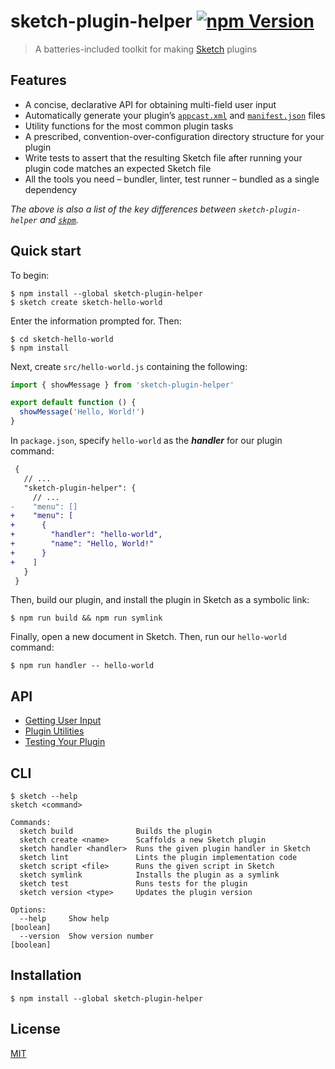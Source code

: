 # sketch-plugin-helper [![npm Version](https://badgen.net/npm/v/sketch-plugin-helper)](https://www.npmjs.org/package/sketch-plugin-helper)

> A batteries-included toolkit for making [Sketch](https://www.sketch.com/) plugins

## Features

- A concise, declarative API for obtaining multi-field user input
- Automatically generate your plugin’s [`appcast.xml`](https://developer.sketch.com/guides/publishing-plugins/#the-appcastxml-file) and [`manifest.json`](https://developer.sketch.com/guides/plugin-bundles/#manifest) files
- Utility functions for the most common plugin tasks
- A prescribed, convention-over-configuration directory structure for your plugin
- Write tests to assert that the resulting Sketch file after running your plugin code matches an expected Sketch file
- All the tools you need – bundler, linter, test runner – bundled as a single dependency

*The above is also a list of the key differences between `sketch-plugin-helper` and [`skpm`](https://github.com/skpm/skpm).*

## Quick start

To begin:

```
$ npm install --global sketch-plugin-helper
$ sketch create sketch-hello-world
```

Enter the information prompted for. Then:

```
$ cd sketch-hello-world
$ npm install
```

Next, create `src/hello-world.js` containing the following:

```js
import { showMessage } from 'sketch-plugin-helper'

export default function () {
  showMessage('Hello, World!')
}
```

In `package.json`, specify `hello-world` as the ***handler*** for our plugin command:

```diff
 {
   // ...
   "sketch-plugin-helper": {
     // ...
-    "menu": []
+    "menu": [
+      {
+        "handler": "hello-world",
+        "name": "Hello, World!"
+      }
+    ]
   }
 }
```

Then, build our plugin, and install the plugin in Sketch as a symbolic link:

```
$ npm run build && npm run symlink
```

Finally, open a new document in Sketch. Then, run our `hello-world` command:

```
$ npm run handler -- hello-world
```

## API

- [Getting User Input](docs/getting-user-input.md)
- [Plugin Utilities](docs/plugin-utilities.md)
- [Testing Your Plugin](docs/testing-your-plugin.md)

## CLI

```
$ sketch --help
sketch <command>

Commands:
  sketch build              Builds the plugin
  sketch create <name>      Scaffolds a new Sketch plugin
  sketch handler <handler>  Runs the given plugin handler in Sketch
  sketch lint               Lints the plugin implementation code
  sketch script <file>      Runs the given script in Sketch
  sketch symlink            Installs the plugin as a symlink
  sketch test               Runs tests for the plugin
  sketch version <type>     Updates the plugin version

Options:
  --help     Show help                                                 [boolean]
  --version  Show version number                                       [boolean]
```

## Installation

```
$ npm install --global sketch-plugin-helper
```

## License

[MIT](LICENSE.md)
